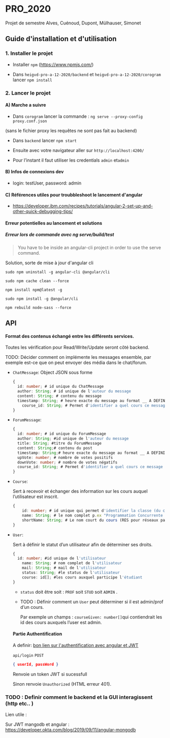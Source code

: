# PRO_2020
Projet de semestre Alves, Cuénoud, Dupont, Mülhauser, Simonet

## Guide d'installation et d'utilisation 

### 1. Installer le projet

* Installer `npm` (https://www.npmjs.com/)

* Dans `heigvd-pro-a-12-2020/backend` et `heigvd-pro-a-12-2020/corogram` lancer `npm install` 

### 2. Lancer le projet 

#### A) Marche a suivre
* Dans `corogram` lancer la commande : `ng serve --proxy-config proxy.conf.json` 

(sans le fichier proxy les requêtes ne sont pas fait au backend)

* Dans `backend` lancer `npm start` 

* Ensuite avec votre navigateur aller sur `http://localhost:4200/` 

* Pour l’instant il faut utiliser les credentials `admin` et`admin` 

#### B) Infos de connexions dev

* login: testUser, password: admin

#### C) Références utiles pour troubbleshoot le lancement d'angular
* https://developer.ibm.com/recipes/tutorials/angular-2-set-up-and-other-quick-debugging-tips/

#### Erreur potentielles au lancement et solutions

##### Erreur lors de commande avec ng serve/build/test 

> You have to be inside an angular-cli project in order to use the serve command.

Solution, sorte de mise à jour d'angular cli

```
sudo npm uninstall -g angular-cli @angular/cli

sudo npm cache clean --force

npm install npm@latest -g

sudo npm install -g @angular/cli

npm rebuild node-sass --force
```

## API 

#### Format des contenus échangé entre les différents services.

Toutes les vérification pour Read/Write/Update seront côté backend. 

TODO: Décider comment on implémente les messages ensemble, par exemple est-ce que on peut envoyer des média dans le chat/forum. 

* `ChatMessage`: Object JSON sous forme 

  ```typescript
  {
  	id: number; # id unique du ChatMessage
  	author: String; # id unique de l'auteur du message
  	content: String; # contenu du message 
  	timestamp: String; # heure exacte du message au format __ A DEFINIR __  
      course_id: String; # Permet d'identifier a quel cours ce message appartient
  }
  ```

  

* `ForumMessage`: 

  ```typescript
  {
  	id: number; # id unique du ForumMessage
  	author: String; #id unique de l'auteur du message
  	title: String; #titre du ForumMessage
  	content: String;# contenu du post
  	timestamp: String;# heure exacte du message au format __ A DEFINIR __  
  	upVote: number; # nombre de votes positifs
    downVote: number; # nombre de votes négatifs
  	course_id: String; # Permet d'identifier a quel cours ce message appartient
  }
  ```

  

* `Course`: 

  Sert à recevoir et échanger des information sur les cours auquel l’utilisateur est inscrit. 

  ```typescript
  {
      id: number; # id unique qui permet d'identifier la classe (du cours donné)
      name: String; # le nom complet p.ex "Programmation Concurrente 2020"
      shortName: String; # Le nom court du cours (RES pour réseaux par exemple)
  }
  ```

* `User`: 

  Sert à définir le statut d’un utilisateur afin de déterminer ses droits. 

  ```typescript
  {
  	id: number; #id unique de l'utilisateur
      name: String; # nom complet de l'utilisateur
      mail: String; # mail de l'utilisateur
      status: String; #le status de l'utilisateur
      course: id[]; #les cours auxquel participe l'étudiant 
  }
  ```

  * `status` doit être soit : `PROF` soit `STUD`  soit `ADMIN` . 

  * TODO : Définir comment un `User` peut déterminer si il est admin/prof d’un cours.

    Par exemple un champs : `courseGiven: number[]`qui contiendrait les id des cours auxquels l’user est admin. 
  
    

  #### Partie Authentification
  
  A definir: [bon lien sur l'authentification avec angular et JWT ](https://blog.angular-university.io/angular-jwt-authentication/)
  
  `api/login` `POST`  
  
  ```json
  { userId, passWord }
  ```
  
  Renvoie un token JWT si sucessfull
  
  Sinon renvoie `Unauthorized` (HTML erreur 401).
  
  

### TODO : Definir comment le backend et la GUI interagissent (http etc.. )

Lien utile : 

Sur JWT mangodb et angular : https://developer.okta.com/blog/2019/09/11/angular-mongodb
